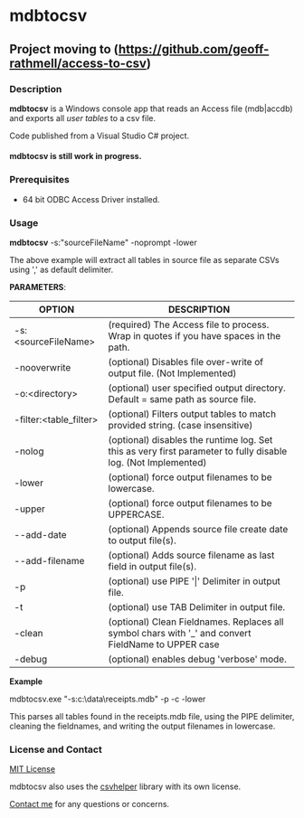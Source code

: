 # mdbtocsv
## Project moving to (https://github.com/geoff-rathmell/access-to-csv)

### Description

**mdbtocsv** is a Windows console app that reads an Access file (mdb|accdb) and exports all *user tables* to a csv file.

Code published from a Visual Studio C# project.

#### mdbtocsv is still work in progress.

### Prerequisites 
- 64 bit ODBC Access Driver installed.

### Usage

**mdbtocsv** -s:"sourceFileName" -noprompt -lower

The above example will extract all tables in source file as separate CSVs using ',' as default delimiter.

**PARAMETERS**:

|OPTION|DESCRIPTION|
|----- | ----- |
|-s:\<sourceFileName\> | (required) The Access file to process. Wrap in quotes if you have spaces in the path.|
|-nooverwrite | \(optional\) Disables file over-write of output file. (Not Implemented)|
|-o:\<directory\> | \(optional\) user specified output directory. Default = same path as source file.|
|-filter:\<table_filter\> | \(optional\) Filters output tables to match provided string. (case insensitive)|
|-nolog | \(optional\) disables the runtime log. Set this as very first parameter to fully disable log. (Not Implemented)|
|-lower | \(optional\) force output filenames to be lowercase.|
|-upper | \(optional\) force output filenames to be UPPERCASE.|
|--add-date | \(optional\) Appends source file create date to output file(s).|
|--add-filename | \(optional\) Adds source filename as last field in output file(s).|
|-p | \(optional\) use PIPE '\|' Delimiter in output file.|
|-t | \(optional\) use TAB Delimiter in output file.|
|-clean | \(optional\) Clean Fieldnames. Replaces all symbol chars with '_' and convert FieldName to UPPER case|
|-debug | \(optional\) enables debug 'verbose' mode.|


**Example**

mdbtocsv.exe "-s:c:\data\receipts.mdb" -p -c -lower

This parses all tables found in the receipts.mdb file, using the PIPE delimiter, cleaning the fieldnames, and writing the output filenames in lowercase.


### License and Contact
[MIT License](https://mit-license.org/)

mdbtocsv also uses the [csvhelper](https://joshclose.github.io/csvhelper/) library with its own license.

[Contact me](mailto:geoff@bentonvillebase.com) for any questions or concerns.
